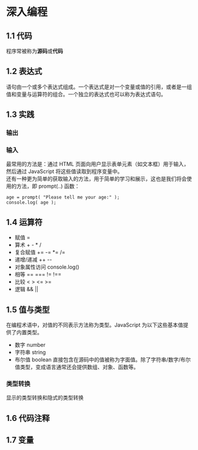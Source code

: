 # 深入编程 

## 1.1 代码

程序常被称为**源码**或**代码**

## 1.2 表达式

语句由一个或多个表达式组成。一个表达式是对一个变量或值的引用，或者是一组值和变量与运算符的组合。一个独立的表达式也可以称为表达式语句。

## 1.3 实践

### 输出
### 输入
最常用的方法是：通过 HTML 页面向用户显示表单元素（如文本框）用于输入，然后通过 JavaScript 将这些值读取到程序变量中。  
还有一种更为简单的获取输入的方法，用于简单的学习和展示，这也是我们将会使用的方法，即 prompt(..) 函数：
```
age = prompt( "Please tell me your age:" );
console.log( age );
```

## 1.4 运算符

- 赋值 =
- 算术 + - * /
- 复合赋值 += -= *= /=
- 递增/递减 ++ -- 
- 对象属性访问 console.log()
- 相等 == === != !==
- 比较 < > <= >=
- 逻辑 && ||

## 1.5 值与类型

在编程术语中，对值的不同表示方法称为类型。JavaScript 为以下这些基本值提供了内置类型。  
- 数字 number
- 字符串 string
- 布尔值 boolean
直接包含在源码中的值被称为字面值。除了字符串/数字/布尔值类型，变成语言通常还会提供数组、对象、函数等。  

### 类型转换
显示的类型转换和隐式的类型转换

## 1.6 代码注释
## 1.7 变量
